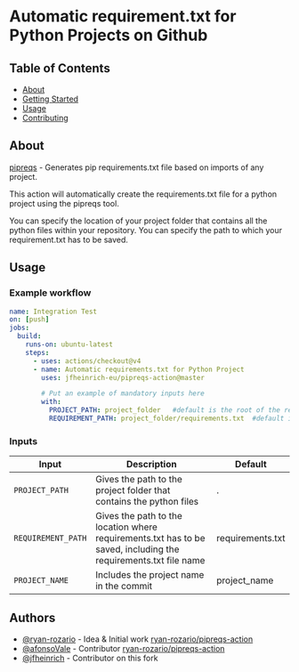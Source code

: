 # Automatic requirement.txt for Python Projects on Github

## Table of Contents

- [About](#about)
- [Getting Started](#getting_started)
- [Usage](#usage)
- [Contributing](../CONTRIBUTING.md)

## About <a name = "about"></a>

[pipreqs](https://github.com/bndr/pipreqs) - Generates pip requirements.txt file based on imports of any project.

This action will automatically create the requirements.txt file for a python project using the pipreqs tool.

You can specify the location of your project folder that contains all the python files within your repository.
You can specify the path to which your requirement.txt has to be saved.

## Usage <a name = "usage"></a>

### Example workflow

```yaml
name: Integration Test
on: [push]
jobs:
  build:
    runs-on: ubuntu-latest
    steps:
      - uses: actions/checkout@v4
      - name: Automatic requirements.txt for Python Project
        uses: jfheinrich-eu/pipreqs-action@master

        # Put an example of mandatory inputs here
        with:
          PROJECT_PATH: project_folder   #default is the root of the repository
          REQUIREMENT_PATH: project_folder/requirements.txt  #default is requirement.txt in the root of your repository
```

### Inputs

| Input                                             | Description                                        |Default                                        |
|------------------------------------------------------|-----------------------------------------------|-----------------------------------------------|
| `PROJECT_PATH`  | Gives the path to the project folder that contains the python files    |  .
| `REQUIREMENT_PATH`  | Gives the path to the location where requirements.txt has to be saved, including the requirements.txt file name    | requirements.txt|
| `PROJECT_NAME`  | Includes the project name in the commit  | project_name |


## Authors
- [@ryan-rozario](https://github.com/ryan-rozario) - Idea & Initial work [ryan-rozario/pipreqs-action](https://github.com/ryan-rozario/pipreqs-action)
- [@afonsoVale](https://github.com/afonsoVale) - Contributor [ryan-rozario/pipreqs-action](https://github.com/ryan-rozario/pipreqs-action)
- [@jfheinrich](https://github.com/jfheinrich) - Contributor on this fork
